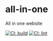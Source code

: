 # all-in-one
All in one website

[![CI: build](https://github.com/sinmineryt/all-in-one/actions/workflows/build.yml/badge.svg)](https://github.com/sinmineryt/all-in-one/actions/workflows/build.yml)
[![CI: lint](https://github.com/sinmineryt/all-in-one/actions/workflows/lint.yml/badge.svg)](https://github.com/sinmineryt/all-in-one/actions/workflows/lint.yml)